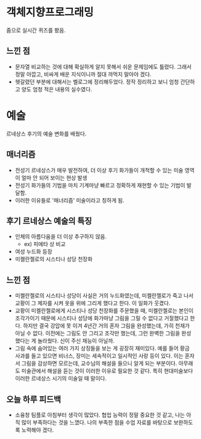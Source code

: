 # 객체지향프로그래밍
줌으로 실시간 퀴즈를 봤음.

## 느낀 점
+ 문자열 비교하는 것에 대해 확실하게 알지 못해서 쉬운 문제임에도 틀렸다. 그래서 정말 아깝고, 비싸게 배운 지식이니까 절대 까먹지 말아야 겠다.
+ 헷갈렸던 부분에 대해서는 벨로그에 정리해두었다. 정작 정리하고 보니 엄청 간단하고 양도 엄청 적은 내용의 실수였다. 

# 예술
르네상스 후기의 예술 변화를 배웠다.

## 매너리즘
+ 전성기 르네상스가 매우 발전하여, 더 이상 후기 화가들이 개척할 수 있는 미술 영역이 얼마 안 되어 보이는 현상 발생
+ 전성기 화가들의 기법을 마치 기계마냥 빠르고 정확하게 재현할 수 있는 기법이 발달함.
+ 이러한 이유들로 '매너리즘' 미술이라고 칭하게 됨.

## 후기 르네상스 예술의 특징
+ 인체의 아름다움을 더 이상 추구하지 않음.
  + ex) 피에타 상 비교
+ 여성 누드화 등장
+ 미켈란젤로의 시스티나 성당 천장화

## 느낀 점
+ 미켈란젤로의 시스티나 성당이 사실은 거의 누드화였는데, 미켈란젤로가 죽고 나서 교황이 그 제자를 시켜 옷을 위에 그리게 했다고 한다. 이 일화가 웃겼다.
+ 교황이 미켈란젤로에게 시스티나 성당 천장화를 주문했을 때, 미켈란젤로는 본인이 조각가이기 때문에 시스티나 성당에 화가마냥 그림을 그릴 수 없다고 거절했다고 한다. 하지만 결국 강압에 못 이겨 4년간 거의 혼자 그림을 완성했는데, 가히 천재가 아닐 수 없다. 이전에는 그림도 안 그리고 조각만 했는데, 그런 완벽한 그림을 완성했다는 게 놀라웠다. 신이 주신 재능이 아닐까.
+ 그림 속에 숨어있는 여러 가지 상징들을 보는 게 굉장히 재미있다. 예를 들어 황금 사과를 들고 있으면 비너스, 장미는 세속적이고 일시적인 사랑 등이 있다. 이는 혼자서 그림을 감상하면 모르는데, 교수님의 해설을 들으니 알게 되는 부분이다. 아무래도 미술관에서 해설을 듣는 것이 이러한 이유로 필요한 것 같다. 특히 현대미술보다 이러한 르네상스 시기의 미술일 때 말이다.

## 오늘 하루 피드백
+ 소융창 팀플로 아침부터 생각이 많았다. 협업 능력이 정말 중요한 것 같고, 나는 아직 많이 부족하다는 것을 느꼈다. 나의 부족한 점을 수업 자료를 바탕으로 보완하도록 노력해야 겠다.